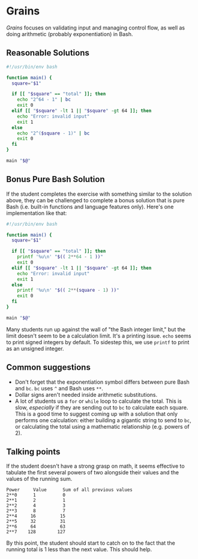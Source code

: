 # Grains

*Grains* focuses on validating input and managing control flow, as well as doing
arithmetic (probably exponentiation) in Bash.

## Reasonable Solutions

```bash
#!/usr/bin/env bash

function main() {
  square="$1"

  if [[ "$square" == "total" ]]; then
    echo "2^64 - 1" | bc
    exit 0
  elif [[ "$square" -lt 1 || "$square" -gt 64 ]]; then
    echo "Error: invalid input"
    exit 1
  else
    echo "2^($square - 1)" | bc
    exit 0
  fi
}

main "$@"
```

## Bonus Pure Bash Solution

If the student completes the exercise with something similar to the solution
above, they can be challenged to complete a bonus solution that is pure Bash
(i.e. built-in functions and language features only).  Here's one implementation
like that:

```bash
#!/usr/bin/env bash

function main() {
  square="$1"

  if [[ "$square" == "total" ]]; then
    printf '%u\n' "$(( 2**64 - 1 ))"
    exit 0
  elif [[ "$square" -lt 1 || "$square" -gt 64 ]]; then
    echo "Error: invalid input"
    exit 1
  else
    printf '%u\n' "$(( 2**(square - 1) ))"
    exit 0
  fi
}

main "$@"
```

Many students run up against the wall of "the Bash integer limit," but the limit
doesn't seem to be a calculation limit.  It's a printing issue.  `echo` seems
to print signed integers by default.  To sidestep this, we use `printf` to 
print as an unsigned integer.

## Common suggestions
 - Don't forget that the exponentiation symbol differs between pure Bash and
   `bc`.  `bc` uses `^` and Bash uses `**`.
 - Dollar signs aren't needed inside arithmetic substitutions.
 - A lot of students us a `for` or `while` loop to calculate the total.  This is
   slow, *especially* if they are sending out to `bc` to calculate each square.
   This is a good time to suggest coming up with a solution that only performs
   one calculation: either building a gigantic string to send to `bc`, or
   calculating the total using a mathematic relationship (e.g. powers of 2).

## Talking points

If the student doesn't have a strong grasp on math, it seems effective to
tabulate the first several powers of two alongside their values and the
values of the running sum.

```
Power     Value      Sum of all previous values
2**0      1          0
2**1      2          1
2**2      4          3
2**3      8          7
2**4     16         15
2**5     32         31
2**6     64         63
2**7    128        127
```

By this point, the student should start to catch on to the fact that the 
running total is 1 less than the next value.  This should help.
